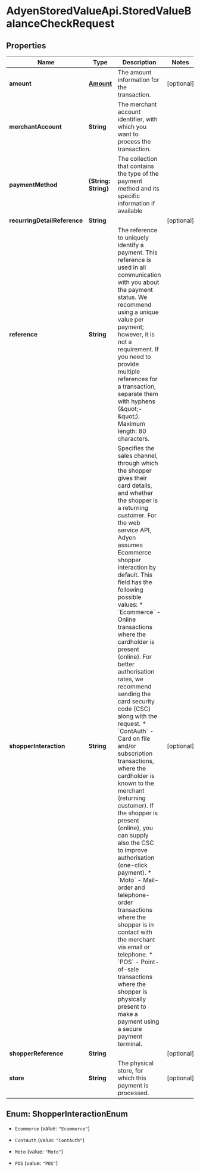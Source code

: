 # AdyenStoredValueApi.StoredValueBalanceCheckRequest

## Properties

Name | Type | Description | Notes
------------ | ------------- | ------------- | -------------
**amount** | [**Amount**](Amount.md) | The amount information for the transaction. | [optional] 
**merchantAccount** | **String** | The merchant account identifier, with which you want to process the transaction. | 
**paymentMethod** | **{String: String}** | The collection that contains the type of the payment method and its specific information if available | 
**recurringDetailReference** | **String** |  | [optional] 
**reference** | **String** | The reference to uniquely identify a payment. This reference is used in all communication with you about the payment status. We recommend using a unique value per payment; however, it is not a requirement. If you need to provide multiple references for a transaction, separate them with hyphens (\&quot;-\&quot;). Maximum length: 80 characters. | 
**shopperInteraction** | **String** | Specifies the sales channel, through which the shopper gives their card details, and whether the shopper is a returning customer. For the web service API, Adyen assumes Ecommerce shopper interaction by default.  This field has the following possible values: * &#x60;Ecommerce&#x60; - Online transactions where the cardholder is present (online). For better authorisation rates, we recommend sending the card security code (CSC) along with the request. * &#x60;ContAuth&#x60; - Card on file and/or subscription transactions, where the cardholder is known to the merchant (returning customer). If the shopper is present (online), you can supply also the CSC to improve authorisation (one-click payment). * &#x60;Moto&#x60; - Mail-order and telephone-order transactions where the shopper is in contact with the merchant via email or telephone. * &#x60;POS&#x60; - Point-of-sale transactions where the shopper is physically present to make a payment using a secure payment terminal. | [optional] 
**shopperReference** | **String** |  | [optional] 
**store** | **String** | The physical store, for which this payment is processed. | [optional] 



## Enum: ShopperInteractionEnum


* `Ecommerce` (value: `"Ecommerce"`)

* `ContAuth` (value: `"ContAuth"`)

* `Moto` (value: `"Moto"`)

* `POS` (value: `"POS"`)




